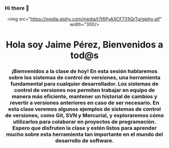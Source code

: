 ### Hi there 👋

<div id="header" align="center">

  <img src="https://media.giphy.com/media/t7t6PvAXCF731lQrTq/giphy.gif" width="300/>
  <h1 align="center">Hola soy Jaime Pérez, Bienvenidos a tod@s</h1>
                    <h3>¡Bienvenidos a la clase de hoy! En esta sesión hablaremos sobre los sistemas de control de versiones, una herramienta fundamental para cualquier desarrollador. Los sistemas de control de versiones nos permiten trabajar en equipo de manera más eficiente, mantener un historial de cambios y revertir a versiones anteriores en caso de ser necesario. En esta clase veremos algunos ejemplos de sistemas de control de versiones, como Git, SVN y Mercurial, y exploraremos cómo utilizarlos para colaborar en proyectos de programación. Espero que disfruten la clase y estén listos para aprender mucho sobre esta herramienta tan importante en el mundo del desarrollo de software.</h3>         
</div>

